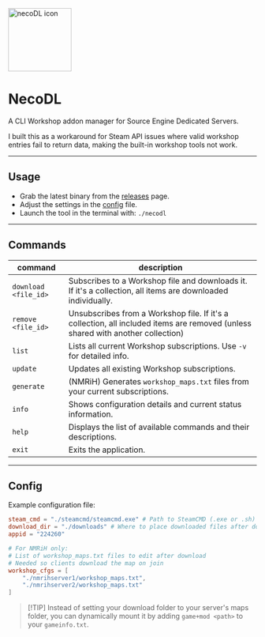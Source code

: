
<img height="128" alt="necoDL icon" src="https://github.com/user-attachments/assets/65c94234-faca-4b64-9487-e91cf232f543" />

# NecoDL

A CLI Workshop addon manager for Source Engine Dedicated Servers.

I built this as a workaround for Steam API issues where valid workshop entries fail to return data, making the built-in workshop tools not work.

---

## Usage

* Grab the latest binary from the [releases](https://github.com/dysphie/neco-dl/releases) page.
* Adjust the settings in the [config](https://github.com/dysphie/neco-dl?tab=readme-ov-file#config) file.
* Launch the tool in the terminal with: `./necodl`

---

## Commands

| command              | description                                                                                                                                                                                         |
| -------------------- | --------------------------------------------------------------------------------------------------------------------------------------------------------------------------------------------------- |
| `download <file_id>` | Subscribes to a Workshop file and downloads it. If it's a collection, all items are downloaded individually. |
| `remove <file_id>`   | Unsubscribes from a Workshop file. If it's a collection, all included items are removed (unless shared with another collection)                          |
| `list`               | Lists all current Workshop subscriptions. Use `-v` for detailed info.                                                                                                                               |
| `update`             | Updates all existing Workshop subscriptions.                                                                                               |
| `generate`           | (NMRiH) Generates `workshop_maps.txt` files from your current subscriptions.                                                                                                                             |
| `info`               | Shows configuration details and current status information.                                                                                                                                         |
| `help`               | Displays the list of available commands and their descriptions.                                                                                                                                     |
| `exit`               | Exits the application.                                                                                                                                                                              |

---

## Config

Example configuration file:

```toml
steam_cmd = "./steamcmd/steamcmd.exe" # Path to SteamCMD (.exe or .sh)
download_dir = "./downloads" # Where to place downloaded files after download
appid = "224260"

# For NMRiH only:
# List of workshop_maps.txt files to edit after download
# Needed so clients download the map on join
workshop_cfgs = [
    "./nmrihserver1/workshop_maps.txt",
    "./nmrihserver2/workshop_maps.txt"
]
```

> \[!TIP]
> Instead of setting your download folder to your server's maps folder, you can dynamically mount it by adding `game+mod <path>` to your `gameinfo.txt`.

